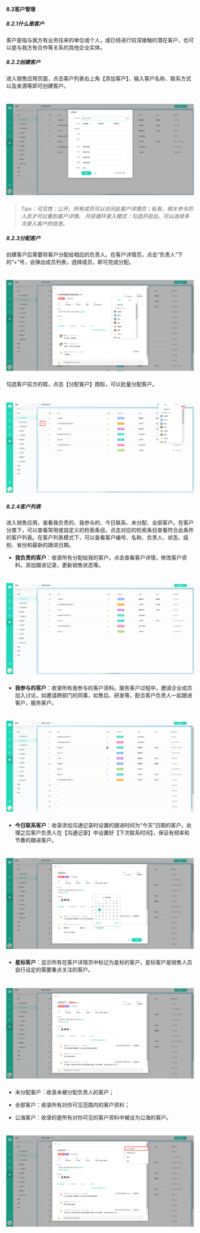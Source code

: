 #### 8.2客户管理

##### 8.2.1什么是客户

客户是指与我方有业务往来的单位或个人，或已经进行较深接触的潜在客户，也可以是与我方有合作等关系的其他企业实体。

##### 8.2.2创建客户

进入销售应用页面，点击客户列表右上角【添加客户】，输入客户名称、联系方式以及来源等即可创建客户。 

# ![](/assets/8.2新增客户.png)

> _Tips：可见性：公开，所有成员可以访问此客户详情页；私有，相关参与的人员才可以看到客户详情。
开启循环录入模式：勾选开启后，可以连续多次录入客户的信息。_

##### 8.2.3分配客户

创建客户后需要将客户分配给相应的负责人。在客户详情页，点击“负责人”下的“+”号，会弹出成员列表，选择成员，即可完成分配。

# ![](/assets/8.2.3分配客户.png)

勾选客户前方的框，点击【分配客户】图标，可以批量分配客户。

# ![](/assets/8.2.4分配客户.png)

##### 8.2.4客户列表

进入销售应用，查看我负责的、我参与的、今日联系、未分配、全部客户。在客户分类下，可以查看常用或自定义的检索条目。点击对应的检索条目查看符合此条件的客户列表。在客户列表模式下，可以查看客户编号、名称、负责人、状态、级别、省份和最新的跟进日期。

* **我负责的客户**：收录所有分配给我的客户。点击查看客户详情，修改客户资料，添加跟进记录，更新销售状态等。

# ![](/assets/8.2.4我负责的客户列表.png)

* **我参与的客户**：收录所有我参与的客户资料。服务客户过程中，邀请企业成员加入讨论，如邀请跨部门的同事，如售后、研发等，配合客户负责人一起跟进客户，服务客户。

# ![](/assets/8.2.4我参与的客户.png)

* **今日联系客户**：收录添加沟通记录时设置的跟进时间为“今天”日期的客户。处理之后客户负责人在【沟通记录】中设置好【下次联系时间】，保证有频率和节奏的跟进客户。

# ![](/assets/8.2.4今日联系的客户.png)

* **星标客户**：显示所有在客户详情页中标记为星标的客户，星标客户是销售人员自行设定的需要重点关注的客户。

 
 # ![](/assets/8.2.4星标客户.png) 


* 未分配客户：收录未被分配负责人的客户；

* 全部客户：收录所有对你可见范围内的客户资料；

* 公海客户：收录的是所有对你可见的客户资料中被设为公海的客户。

# ![](/assets/8.2.4设为公海客户.png)
 
